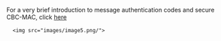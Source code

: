 For a very brief introduction to message authentication codes and secure CBC-MAC, click [here](docs/Message-Authentication-Codes.pdf) 

      <img src="images/image5.png/">